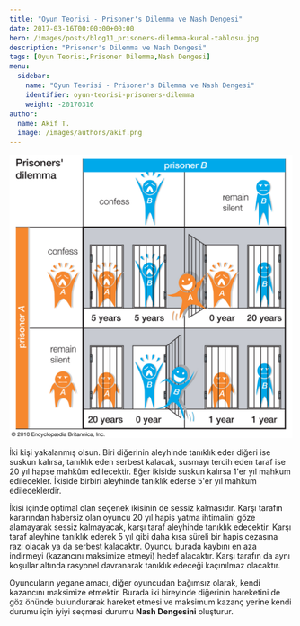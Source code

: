 ```yaml
---
title: "Oyun Teorisi - Prisoner's Dilemma ve Nash Dengesi"
date: 2017-03-16T00:00:00+00:00
hero: /images/posts/blog11_prisoners-dilemma-kural-tablosu.jpg
description: "Prisoner's Dilemma ve Nash Dengesi"
tags: [Oyun Teorisi,Prisoner Dilemma,Nash Dengesi]
menu:
  sidebar:
    name: "Oyun Teorisi - Prisoner's Dilemma ve Nash Dengesi"
    identifier: oyun-teorisi-prisoners-dilemma
    weight: -20170316
author:
  name: Akif T.
  image: /images/authors/akif.png
---
```


![prisoners-dilemma](/images/posts/blog11_prisoners-dilemma-kural-tablosu.jpg "prisoners-dilemma")<br>

İki kişi yakalanmış olsun. Biri diğerinin aleyhinde tanıklık eder diğeri ise suskun kalırsa, tanıklık eden serbest kalacak, susmayı tercih eden taraf ise 20 yıl hapse mahkûm edilecektir. Eğer ikiside suskun kalırsa 1'er yıl mahkum edilecekler. İkiside birbiri aleyhinde tanıklık ederse 5'er yıl mahkum edileceklerdir.

İkisi içinde optimal olan seçenek ikisinin de sessiz kalmasıdır. Karşı tarafın kararından habersiz olan oyuncu 20 yıl hapis yatma ihtimalini göze alamayarak sessiz kalmayacak, karşı taraf aleyhinde tanıklık edecektir. Karşı taraf aleyhine tanıklık ederek 5 yıl gibi daha kısa süreli bir hapis cezasına razı olacak ya da serbest kalacaktır. Oyuncu burada kaybını en aza indirmeyi (kazancını maksimize etmeyi) hedef alacaktır. Karşı tarafın da aynı koşullar altında rasyonel davranarak tanıklık edeceği kaçınılmaz olacaktır.

Oyuncuların yegane amacı, diğer oyuncudan bağımsız olarak, kendi kazancını maksimize etmektir. Burada iki bireyinde diğerinin hareketini de göz önünde bulundurarak hareket etmesi ve maksimum kazanç yerine kendi durumu için iyiyi seçmesi durumu **Nash Dengesini** oluşturur.
